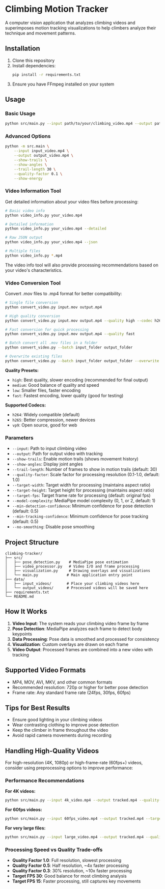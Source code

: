 # Climbing Motion Tracker

A computer vision application that analyzes climbing videos and superimposes motion tracking visualizations to help climbers analyze their technique and movement patterns.

## Installation

1. Clone this repository
2. Install dependencies:
   ```bash
   pip install -r requirements.txt
   ```
3. Ensure you have FFmpeg installed on your system

## Usage

### Basic Usage

```bash
python src/main.py --input path/to/your/climbing_video.mp4 --output path/to/output_video.mp4
```

### Advanced Options

```bash
python -m src.main \
    --input input_video.mp4 \
    --output output_video.mp4 \
    --show-trails \
    --show-angles \
    --trail-length 30 \
    --quality-factor 0.1 \
    --show-energy
```

### Video Information Tool

Get detailed information about your video files before processing:

```bash
# Basic video info
python video_info.py your_video.mp4

# Detailed information
python video_info.py your_video.mp4 --detailed

# Raw JSON output
python video_info.py your_video.mp4 --json

# Multiple files
python video_info.py *.mp4
```

The video info tool will also provide processing recommendations based on your video's characteristics.

### Video Conversion Tool

Convert .mov files to .mp4 format for better compatibility:

```bash
# Single file conversion
python convert_video.py input.mov output.mp4

# High quality conversion
python convert_video.py input.mov output.mp4 --quality high --codec h265

# Fast conversion for quick processing
python convert_video.py input.mov output.mp4 --quality fast

# Batch convert all .mov files in a folder
python convert_video.py --batch input_folder output_folder

# Overwrite existing files
python convert_video.py --batch input_folder output_folder --overwrite
```

**Quality Presets:**

- `high`: Best quality, slower encoding (recommended for final output)
- `medium`: Good balance of quality and speed
- `low`: Smaller files, faster encoding
- `fast`: Fastest encoding, lower quality (good for testing)

**Supported Codecs:**

- `h264`: Widely compatible (default)
- `h265`: Better compression, newer devices
- `vp9`: Open source, good for web

### Parameters

- `--input`: Path to input climbing video
- `--output`: Path for output video with tracking
- `--show-trails`: Enable motion trails (shows movement history)
- `--show-angles`: Display joint angles
- `--trail-length`: Number of frames to show in motion trails (default: 30)
- `--quality-factor`: Scale factor for processing resolution (0.1-1.0, default: 1.0)
- `--target-width`: Target width for processing (maintains aspect ratio)
- `--target-height`: Target height for processing (maintains aspect ratio)
- `--target-fps`: Target frame rate for processing (default: original fps)
- `--model-complexity`: MediaPipe model complexity (0, 1, or 2, default: 1)
- `--min-detection-confidence`: Minimum confidence for pose detection (default: 0.5)
- `--min-tracking-confidence`: Minimum confidence for pose tracking (default: 0.5)
- `--no-smoothing`: Disable pose smoothing

## Project Structure

```
climbing-tracker/
├── src/
│   ├── pose_detection.py    # MediaPipe pose estimation
│   ├── video_processor.py   # Video I/O and frame processing
│   ├── visualization.py     # Drawing overlays and visualizations
│   └── main.py             # Main application entry point
├── data/
│   ├── input_videos/       # Place your climbing videos here
│   └── output_videos/      # Processed videos will be saved here
├── requirements.txt
└── README.md
```

## How It Works

1. **Video Input**: The system reads your climbing video frame by frame
2. **Pose Detection**: MediaPipe analyzes each frame to detect body keypoints
3. **Data Processing**: Pose data is smoothed and processed for consistency
4. **Visualization**: Custom overlays are drawn on each frame
5. **Video Output**: Processed frames are combined into a new video with tracking

## Supported Video Formats

- MP4, MOV, AVI, MKV, and other common formats
- Recommended resolution: 720p or higher for better pose detection
- Frame rate: Any standard frame rate (24fps, 30fps, 60fps)

## Tips for Best Results

- Ensure good lighting in your climbing videos
- Wear contrasting clothing to improve pose detection
- Keep the climber in frame throughout the video
- Avoid rapid camera movements during recording

## Handling High-Quality Videos

For high-resolution (4K, 1080p) or high-frame-rate (60fps+) videos, consider using preprocessing options to improve performance:

### Performance Recommendations

**For 4K videos:**

```bash
python src/main.py --input 4k_video.mp4 --output tracked.mp4 --quality-factor 0.5 --target-fps 30
```

**For 60fps videos:**

```bash
python src/main.py --input 60fps_video.mp4 --output tracked.mp4 --target-fps 30
```

**For very large files:**

```bash
python src/main.py --input large_video.mp4 --output tracked.mp4 --quality-factor 0.3 --target-fps 15
```

### Processing Speed vs Quality Trade-offs

- **Quality Factor 1.0**: Full resolution, slowest processing
- **Quality Factor 0.5**: Half resolution, ~4x faster processing
- **Quality Factor 0.3**: 30% resolution, ~10x faster processing
- **Target FPS 30**: Good balance for most climbing analysis
- **Target FPS 15**: Faster processing, still captures key movements
